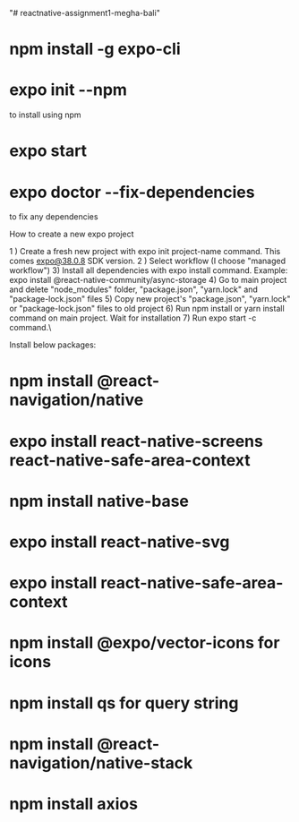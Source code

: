 "# reactnative-assignment1-megha-bali" 
# npm install -g expo-cli
# expo init --npm 
  to install using npm
# expo start
# expo doctor --fix-dependencies
  to fix any dependencies
 
 How to create a new expo project
 
1 ) Create a fresh new project with expo init project-name command. This comes expo@38.0.8 SDK version.
2 ) Select workflow (I choose "managed workflow")
3) Install all dependencies with expo install command. Example: expo install @react-native-community/async-storage
4) Go to main project and delete "node_modules" folder, "package.json", "yarn.lock" and "package-lock.json" files
5) Copy new project's "package.json", "yarn.lock" or "package-lock.json" files to old project
6) Run npm install or yarn install command on main project. Wait for installation
7) Run expo start -c command.\

Install below packages:
# npm install @react-navigation/native
# expo install react-native-screens react-native-safe-area-context
  
# npm install native-base
# expo install react-native-svg
# expo install react-native-safe-area-context

# npm install @expo/vector-icons for icons 
# npm install qs for query string 
# npm install @react-navigation/native-stack
# npm install axios
		
